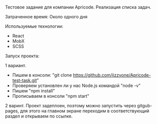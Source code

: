 Тестовое задание для компании Apricode.
Реализация списка задач.

Затраченное время: Около одного дня

Используемые технологии:
- React
- MobX
- SCSS

Запуск проекта:

1 вариант.

- Пишем в консоли: "git clone https://github.com/jizzyone/Apricode-test-task.git"
- Проверяем установлен ли у нас Node.js командой "node -v"
- Пишем "npm install"
- Прописываем в консоли "npm start"

2 варинт. Проект задеплоен, поэтому можно запустить через gitgub-pages, для этого на главном экране переходим в соответствующий раздел и открываем по ссылке.
